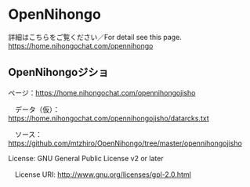 # OpenNihongo

詳細はこちらをご覧ください／For detail see this page.
https://home.nihongochat.com/opennihongo

## OpenNihongoジショ

ページ：https://home.nihongochat.com/opennihongojisho

　データ（仮）：https://home.nihongochat.com/opennihongojisho/datarcks.txt
 
　ソース：https://github.com/mtzhiro/OpenNihongo/tree/master/opennihongojisho

License: GNU General Public License v2 or later

　License URI: http://www.gnu.org/licenses/gpl-2.0.html


